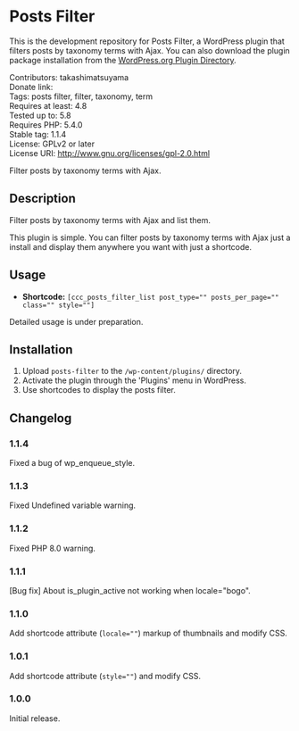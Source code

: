 # Posts Filter

This is the development repository for Posts Filter, a WordPress plugin that filters posts by taxonomy terms with Ajax. You can also download the plugin package installation from the [WordPress.org Plugin Directory](https://wordpress.org/plugins/posts-filter/).

Contributors: takashimatsuyama  
Donate link:  
Tags: posts filter, filter, taxonomy, term  
Requires at least: 4.8  
Tested up to: 5.8  
Requires PHP: 5.4.0  
Stable tag: 1.1.4  
License: GPLv2 or later  
License URI: http://www.gnu.org/licenses/gpl-2.0.html

Filter posts by taxonomy terms with Ajax.

## Description

Filter posts by taxonomy terms with Ajax and list them.

This plugin is simple. You can filter posts by taxonomy terms with Ajax just a install and display them anywhere you want with just a shortcode.

## Usage

- **Shortcode:** `[ccc_posts_filter_list post_type="" posts_per_page="" class="" style=""]`

Detailed usage is under preparation.

## Installation

1. Upload `posts-filter` to the `/wp-content/plugins/` directory.
2. Activate the plugin through the 'Plugins' menu in WordPress.
3. Use shortcodes to display the posts filter.

## Changelog

### 1.1.4

Fixed a bug of wp_enqueue_style.

### 1.1.3

Fixed Undefined variable warning.

### 1.1.2

Fixed PHP 8.0 warning.

### 1.1.1

[Bug fix] About is_plugin_active not working when locale="bogo".

### 1.1.0

Add shortcode attribute (`locale=""`) markup of thumbnails and modify CSS.

### 1.0.1

Add shortcode attribute (`style=""`) and modify CSS.

### 1.0.0

Initial release.
